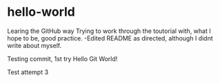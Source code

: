 # hello-world
Learing the GitHub way
Trying to work through the toutorial with, what I hope to be, good practice. 
-Edited README as directed, although I didnt write about myself.

Testing commit, 1st try
Hello Git World!



Test attempt 3